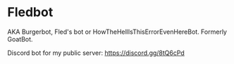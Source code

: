 # Fledbot
AKA Burgerbot, Fled's bot or HowTheHellIsThisErrorEvenHereBot. Formerly GoatBot.

Discord bot for my public server: https://discord.gg/8tQ6cPd
